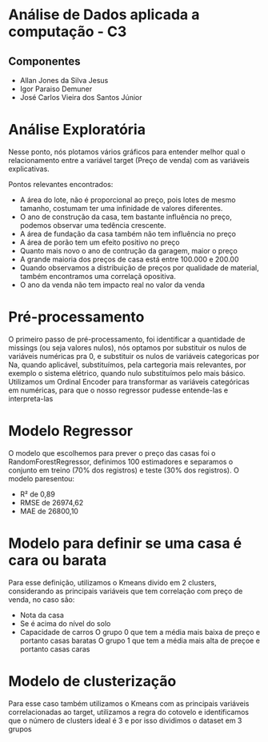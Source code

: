 # Análise de Dados aplicada a computação - C3

## Componentes
-  Allan Jones da Silva Jesus
- Igor Paraiso Demuner
- José Carlos Vieira dos Santos Júnior

# Análise Exploratória
Nesse ponto, nós plotamos vários gráficos para entender melhor qual o relacionamento entre a variável target (Preço de venda) com as variáveis explicativas.

Pontos relevantes encontrados:
- A área do lote, não é proporcional ao preço, pois lotes de mesmo tamanho, costumam ter uma infinidade de valores diferentes.
- O ano de construção da casa, tem bastante influência no preço, podemos observar uma tedência crescente.
- A área de fundação da casa também não tem influência no preço
- A área de porão tem um efeito positivo no preço
- Quanto mais novo o ano de contrução da garagem, maior o preço
- A grande maioria dos preços de casa está entre 100.000 e 200.00
- Quando observamos a distribuição de preços por qualidade de material, também encontramos uma correlaçã opositiva.
- O ano da venda não tem impacto real no valor da venda

# Pré-processamento
O primeiro passo de pré-processamento, foi identificar a quantidade de missings (ou seja valores nulos), nós optamos por substituir os nulos de variáveis numéricas pra 0, e substituir os nulos de variáveis categoricas por Na, quando aplicável, substituímos, pela cartegoria mais relevantes, por exemplo o sistema elétrico, quando nulo substituímos pelo mais básico.
Utilizamos um Ordinal Encoder para transformar as variáveis categóricas em numéricas, para que o nosso regressor pudesse entende-las e interpreta-las

# Modelo Regressor
O modelo que escolhemos para prever o preço das casas foi o RandomForestRegressor, definimos 100 estimadores e separamos o conjunto em treino (70% dos registros) e teste (30% dos registros).
O modelo paresentou:
- R² de 0,89
- RMSE de 26974,62
- MAE de 26800,10

# Modelo para definir se uma casa é cara ou barata
Para esse definição, utilizamos o Kmeans divido em 2 clusters, considerando as principais variáveis que tem correlação com preço de venda, no caso são:
  - Nota da casa
  - Se é acima do nível do solo
  - Capacidade de carros
    O grupo 0 que tem a média mais baixa de preço e portanto casas baratas
    O grupo 1 que tem a média mais alta de preçoe e portanto casas caras

# Modelo de clusterização
Para esse caso também utilizamos o Kmeans com as principais variáveis correlacionadas ao target, utilizamos a regra do cotovelo e identificamos que o número de clusters ideal é 3 e por isso dividimos o dataset em 3 grupos
